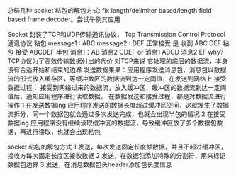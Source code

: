 总结几种 socket 粘包的解包方式: fix length/delimiter based/length field based frame decoder。尝试举例其应用

Socket
封装了TCP和UDP传输通讯协议，
Tcp Transmission Control Protocol 通讯协议
粘包
message1 : ABC message2 : DEF
正常接受 是 收到 ABC DEF
粘包 接受 ABCDEF
半包 消息1：AB 消息2 CDEF or
消息1 ABCD 消息2 EF
why?
TCP协议为了高效传输数据付出的代价
对TCP来说 它处理的底层的数据流，本身没有合适开始和结束的边界
发送数据果果：应用程序发送消息包，消息包以数据流的形式放入缓存区，等缓冲数区的数据流到达一定阈值，在发送到网络上
接受数据过程： 接受到网络过来的数据流，放入缓冲区，缓冲区的数据流到达一定阈值后，通知应用程序进行读取数据。
在数据发送和接受过程，都是对数据流进行操作
1 在发送数据ing
应用程序发送的数据长度超过缓冲区空间，这就发生了数据流拆分，同一个数据包就会通过多次发送完成，也就会出现半包的情况
2 在接受数据ing
应用程序没有继续读取缓冲区的数据流，导致缓冲区放了多个数据包数据，再进行读取，也就会出现粘包

socket 粘包的解包方式
1 发送，每次发送固定长度额数据，并且不超过缓冲区，接收方每次固定长度区接收数据
2 发送，在数据包添加特殊的分割符，用来标记数据包边界
3 发送，在消息数据包头header添加包长度信息